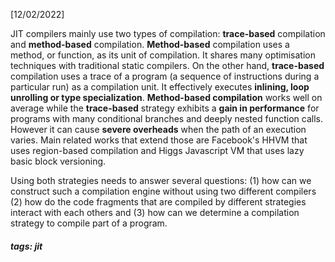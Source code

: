 <!-- Please prefix the notes with the date as in [22/12/2020] -->

[12/02/2022]

JIT compilers mainly use two types of compilation: **trace-based** compilation and **method-based** compilation. **Method-based** compilation uses a method, or function, as its unit of compilation. It shares many optimisation techniques with traditional static compilers. On the other hand, **trace-based** compilation uses a trace of a program (a sequence of instructions during a particular run) as a compilation unit. It effectively executes **inlining, loop unrolling or type specialization**. **Method-based compilation** works well on average while the **trace-based** strategy exhibits a **gain in performance** for programs with many conditional branches and deeply nested function calls. However it can cause **severe overheads** when the path of an execution varies. Main related works that extend those are Facebook's HHVM that uses region-based compilation and Higgs Javascript VM that uses lazy basic block versioning.

Using both strategies needs to answer several questions: (1) how can we construct such a compilation engine without using two different compilers (2) how do the code fragments that are compiled by different strategies interact with each others and (3) how can we determine a compilation strategy to compile part of a program.


##### tags: jit